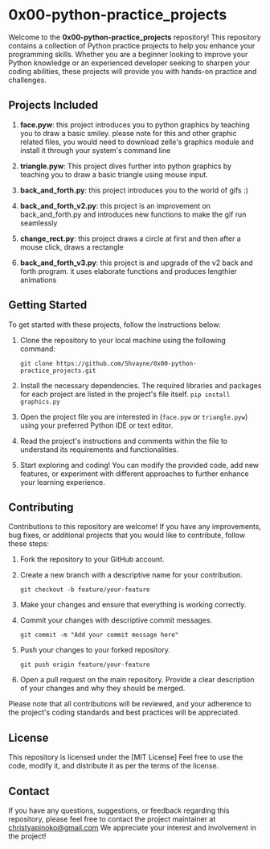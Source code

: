 # 0x00-python-practice_projects

Welcome to the **0x00-python-practice_projects** repository! This repository contains a collection of Python practice projects to help you enhance your programming skills. Whether you are a beginner looking to improve your Python knowledge or an experienced developer seeking to sharpen your coding abilities, these projects will provide you with hands-on practice and challenges.

## Projects Included

1. **face.pyw**: this project introduces you to python graphics by teaching you to draw a basic smiley. please note for this and other graphic related files, you would need to download zelle's graphics module and install it through your system's command line

2. **triangle.pyw**: This project dives further into python graphics by teaching you to draw a basic triangle using mouse input.
3. **back_and_forth.py**: this project introduces you to the world of gifs :)
4. **back_and_forth_v2.py**: this project is an improvement on back_and_forth.py and introduces new functions to make the gif run seamlessly
5. **change_rect.py**: this project draws a circle at first and then after a mouse click, draws a rectangle
6. **back_and_forth_v3.py**: this project is and upgrade of the v2 back and forth program. it uses elaborate functions and produces lengthier animations
## Getting Started

To get started with these projects, follow the instructions below:

1. Clone the repository to your local machine using the following command:
   ```
   git clone https://github.com/Shvayne/0x00-python-practice_projects.git
   ```

2. Install the necessary dependencies. The required libraries and packages for each project are listed in the project's file itself.
   ``
      pip install graphics.py
   ``
3. Open the project file you are interested in (`face.pyw` or `triangle.pyw`) using your preferred Python IDE or text editor.

4. Read the project's instructions and comments within the file to understand its requirements and functionalities.

5. Start exploring and coding! You can modify the provided code, add new features, or experiment with different approaches to further enhance your learning experience.

## Contributing

Contributions to this repository are welcome! If you have any improvements, bug fixes, or additional projects that you would like to contribute, follow these steps:

1. Fork the repository to your GitHub account.

2. Create a new branch with a descriptive name for your contribution.
   ```
   git checkout -b feature/your-feature
   ```

3. Make your changes and ensure that everything is working correctly.

4. Commit your changes with descriptive commit messages.
   ```
   git commit -m "Add your commit message here"
   ```

5. Push your changes to your forked repository.
   ```
   git push origin feature/your-feature
   ```

6. Open a pull request on the main repository. Provide a clear description of your changes and why they should be merged.

Please note that all contributions will be reviewed, and your adherence to the project's coding standards and best practices will be appreciated.

## License

This repository is licensed under the [MIT License] Feel free to use the code, modify it, and distribute it as per the terms of the license.

## Contact

If you have any questions, suggestions, or feedback regarding this repository, please feel free to contact the project maintainer at christyapinoko@gmail.com We appreciate your interest and involvement in the project!